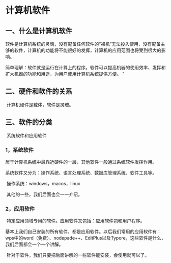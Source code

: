 # 计算机软件

## 一、什么是计算机软件	

​	软件是计算机系统的灵魂，没有配备任何软件的“裸机”无法投入使用，没有配备主够的软件，计算机的功能将不能很好的发挥，计算机的应用范围也将受到很大的影响。

​	简单理解：软件就是运行在计算上的程序。软件可以提高机器的使用效率、发挥和扩大机器的功能和用途，为用户使用计算机系统提供方便。 "

## 二、硬件和软件的关系

​	计算机硬件是载体，软件是灵魂。

## 三、软件的分类

​	系统软件和应用软件

### 1，系统软件

​	居于计算机系统中最靠近硬件的一层，其他软件一般通过系统软件发挥作用。

  系统软件又分为：操作系统、语言处理系统、数据库管理系统、软件工具等。

​	操作系统：windows，macos，linux

​	其他的一些，我们后面也会一一介绍。

### 2，应用软件

​	特定应用领域专用的软件。应用软件又包括：应用软件包和用户程序。 

基本上我们自己安装的所有软件，都是应用软件。以后我们常用的应用软件有：wps中的word（免费）、nodepade++、EditPlus以及Typore，这些软件是什么，我们后面都会一个一个讲解。

​	针对于软件，我们只要把后面讲解的一些软件能安装，会使用就可以了。